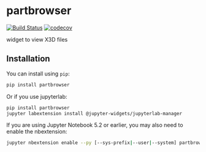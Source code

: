 
# partbrowser

[![Build Status](https://travis-ci.org/drewsherlock/partbrowser.svg?branch=master)](https://travis-ci.org/drewsherlock/partbrowser)
[![codecov](https://codecov.io/gh/drewsherlock/partbrowser/branch/master/graph/badge.svg)](https://codecov.io/gh/drewsherlock/partbrowser)


widget to view X3D files

## Installation

You can install using `pip`:

```bash
pip install partbrowser
```

Or if you use jupyterlab:

```bash
pip install partbrowser
jupyter labextension install @jupyter-widgets/jupyterlab-manager
```

If you are using Jupyter Notebook 5.2 or earlier, you may also need to enable
the nbextension:
```bash
jupyter nbextension enable --py [--sys-prefix|--user|--system] partbrowser
```
